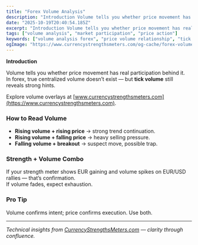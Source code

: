 ```yaml
---
title: "Forex Volume Analysis"
description: "Introduction Volume tells you whether price movement has real participation behind it..."
date: "2025-10-19T20:40:54.185Z"
excerpt: "Introduction Volume tells you whether price movement has real participation behind it. In forex, true centralized volume doesn’t exist — but tick volume still reveals strong hints. Explore volume overlays at [www.currencystrengthsmeters.com](https://www.currencystrengthsmeters.com). How to Read Volume - Rising volume + rising price → strong trend continuation. - Rising volume +..."
tags: ["volume analysis", "market participation", "price action"]
keywords: ["volume analysis forex", "price volume relationship", "tick volume trading", "volume confirmation strategy", "strength and volume"]
ogImage: "https://www.currencystrengthsmeters.com/og-cache/forex-volume-analysis.jpg"
---
```

**Introduction**

Volume tells you whether price movement has real participation behind it.  
In forex, true centralized volume doesn’t exist — but **tick volume** still reveals strong hints.

Explore volume overlays at [www.currencystrengthsmeters.com](https://www.currencystrengthsmeters.com).

### How to Read Volume

- **Rising volume + rising price** → strong trend continuation.  
- **Rising volume + falling price** → heavy selling pressure.  
- **Falling volume + breakout** → suspect move, possible trap.

### Strength + Volume Combo

If your strength meter shows EUR gaining and volume spikes on EUR/USD rallies — that’s confirmation.  
If volume fades, expect exhaustion.

### Pro Tip

Volume confirms intent; price confirms execution. Use both.

---

*Technical insights from [CurrencyStrengthsMeters.com](https://www.currencystrengthsmeters.com) — clarity through confluence.*
